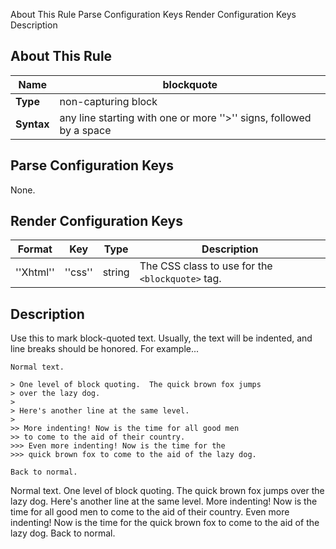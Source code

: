  About This Rule Parse Configuration Keys Render Configuration Keys Description
##  About This Rule

 | **Name**   | blockquote                                                          | 
 | --------   | ----------                                                          | 
 | **Type**   | non-capturing block                                                 | 
 | **Syntax** | any line starting with one or more ''>'' signs, followed by a space | 

##  Parse Configuration Keys

None.

##  Render Configuration Keys

 | **Format** | **Key** | **Type** | **Description**                                | 
 | ---------- | ------- | -------- | ---------------                                | 
 | ''Xhtml''  | ''css'' | string   | The CSS class to use for the `<blockquote>` tag. | 

##  Description

Use this to mark block-quoted text.  Usually, the text will be indented, and line breaks should be honored.  For example...

	
	
	
	Normal text.
	
	> One level of block quoting.  The quick brown fox jumps 
	> over the lazy dog.
	> 
	> Here's another line at the same level.
	> 
	>> More indenting! Now is the time for all good men 
	>> to come to the aid of their country.
	>>> Even more indenting! Now is the time for the 
	>>> quick brown fox to come to the aid of the lazy dog.
	
	Back to normal.
	

Normal text.
One level of block quoting.  The quick brown fox jumps 
over the lazy dog.
Here's another line at the same level.
More indenting! Now is the time for all good men 
to come to the aid of their country.
Even more indenting! Now is the time for the 
quick brown fox to come to the aid of the lazy dog.
Back to normal.

